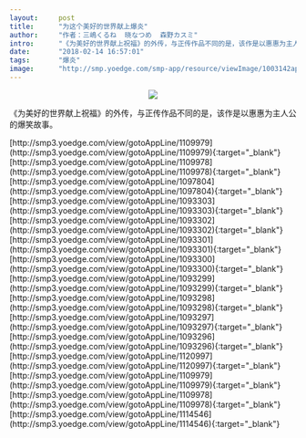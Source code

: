 ```yaml
---
layout:     post
title:      "为这个美好的世界献上爆炎"
author:     "作者：三嶋くるね  晓なつめ  森野カスミ"
intro:      "《为美好的世界献上祝福》的外传，与正传作品不同的是，该作是以惠惠为主人公的爆笑故事。"
date:       "2018-02-14 16:57:01"
tags:       "爆炎"
image:      "http://smp.yoedge.com/smp-app/resource/viewImage/1003142appline.png"
---
```

<div style="text-align: center">
<p><img src="http://smp.yoedge.com/smp-app/resource/viewImage/1003142appline.png"/></p>
</div>
<p class="post-meta">
<span>《为美好的世界献上祝福》的外传，与正传作品不同的是，该作是以惠惠为主人公的爆笑故事。</span>
</p>
[http://smp3.yoedge.com/view/gotoAppLine/1109979](http://smp3.yoedge.com/view/gotoAppLine/1109979){:target="_blank"}
[http://smp3.yoedge.com/view/gotoAppLine/1109978](http://smp3.yoedge.com/view/gotoAppLine/1109978){:target="_blank"}
[http://smp3.yoedge.com/view/gotoAppLine/1097804](http://smp3.yoedge.com/view/gotoAppLine/1097804){:target="_blank"}
[http://smp3.yoedge.com/view/gotoAppLine/1093303](http://smp3.yoedge.com/view/gotoAppLine/1093303){:target="_blank"}
[http://smp3.yoedge.com/view/gotoAppLine/1093302](http://smp3.yoedge.com/view/gotoAppLine/1093302){:target="_blank"}
[http://smp3.yoedge.com/view/gotoAppLine/1093301](http://smp3.yoedge.com/view/gotoAppLine/1093301){:target="_blank"}
[http://smp3.yoedge.com/view/gotoAppLine/1093300](http://smp3.yoedge.com/view/gotoAppLine/1093300){:target="_blank"}
[http://smp3.yoedge.com/view/gotoAppLine/1093299](http://smp3.yoedge.com/view/gotoAppLine/1093299){:target="_blank"}
[http://smp3.yoedge.com/view/gotoAppLine/1093298](http://smp3.yoedge.com/view/gotoAppLine/1093298){:target="_blank"}
[http://smp3.yoedge.com/view/gotoAppLine/1093297](http://smp3.yoedge.com/view/gotoAppLine/1093297){:target="_blank"}
[http://smp3.yoedge.com/view/gotoAppLine/1093296](http://smp3.yoedge.com/view/gotoAppLine/1093296){:target="_blank"}
[http://smp3.yoedge.com/view/gotoAppLine/1120997](http://smp3.yoedge.com/view/gotoAppLine/1120997){:target="_blank"}
[http://smp3.yoedge.com/view/gotoAppLine/1109979](http://smp3.yoedge.com/view/gotoAppLine/1109979){:target="_blank"}
[http://smp3.yoedge.com/view/gotoAppLine/1109978](http://smp3.yoedge.com/view/gotoAppLine/1109978){:target="_blank"}
[http://smp3.yoedge.com/view/gotoAppLine/1114546](http://smp3.yoedge.com/view/gotoAppLine/1114546){:target="_blank"}


